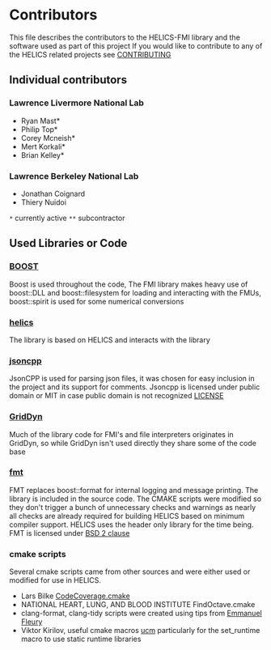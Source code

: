 # Contributors

This file describes the contributors to the HELICS-FMI library and the software used as part of this project
If you would like to contribute to any of the HELICS related projects see [CONTRIBUTING](CONTRIBUTING.md)

## Individual contributors

### Lawrence Livermore National Lab

- Ryan Mast\*
- Philip Top\*
- Corey Mcneish\*
- Mert Korkali\*
- Brian Kelley\*

### Lawrence Berkeley National Lab

- Jonathan Coignard
- Thiery Nuidoi

`*` currently active
`**` subcontractor

## Used Libraries or Code

### [BOOST](https://www.boost.org)

Boost is used throughout the code, The FMI library makes heavy use of boost::DLL and boost::filesystem for loading and interacting with the FMUs, boost::spirit is used for some numerical conversions

### [helics](https://github.com/GMLC-TDC/HELICS)

The library is based on HELICS and interacts with the library

### [jsoncpp](https://github.com/open-source-parsers/jsoncpp)

JsonCPP is used for parsing json files, it was chosen for easy inclusion in the project and its support for comments. Jsoncpp is licensed under public domain or MIT in case public domain is not recognized [LICENSE](https://github.com/open-source-parsers/jsoncpp/blob/master/LICENSE)

### [GridDyn](https://github.com/LLNL/GridDyn)

Much of the library code for FMI's and file interpreters originates in GridDyn, so while GridDyn isn't used directly they share some of the code base

### [fmt](http://fmtlib.net/latest/index.html)

FMT replaces boost::format for internal logging and message printing. The library is included in the source code. The CMAKE scripts were modified so they don't trigger a bunch of unnecessary checks and warnings as nearly all checks are already required for building HELICS based on minimum compiler support. HELICS uses the header only library for the time being. FMT is licensed under [BSD 2 clause](https://github.com/fmtlib/fmt/blob/master/LICENSE.rst)

### cmake scripts

Several cmake scripts came from other sources and were either used or modified for use in HELICS.

- Lars Bilke [CodeCoverage.cmake](https://github.com/bilke/cmake-modules/blob/master/CodeCoverage.cmake)
- NATIONAL HEART, LUNG, AND BLOOD INSTITUTE FindOctave.cmake
- clang-format, clang-tidy scripts were created using tips from [Emmanuel Fleury](http://www.labri.fr/perso/fleury/posts/programming/using-clang-tidy-and-clang-format.html)
- Viktor Kirilov, useful cmake macros [ucm](https://github.com/onqtam/ucm) particularly for the set_runtime macro to use static runtime libraries
